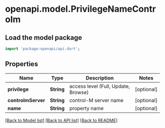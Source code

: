 # openapi.model.PrivilegeNameControlm

## Load the model package
```dart
import 'package:openapi/api.dart';
```

## Properties
Name | Type | Description | Notes
------------ | ------------- | ------------- | -------------
**privilege** | **String** | access level (Full, Update, Browse) | [optional] 
**controlmServer** | **String** | control-M server name | [optional] 
**name** | **String** | property name | [optional] 

[[Back to Model list]](../README.md#documentation-for-models) [[Back to API list]](../README.md#documentation-for-api-endpoints) [[Back to README]](../README.md)


